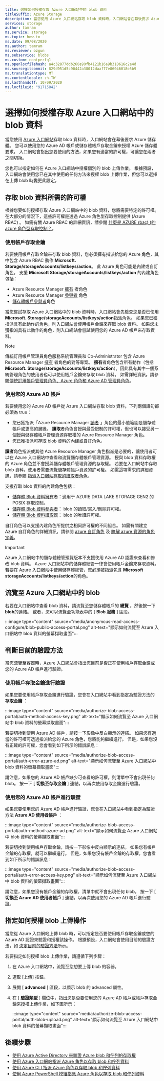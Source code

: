 ```yaml
---
title: 選擇如何授權存取 Azure 入口網站中的 blob 資料
titleSuffix: Azure Storage
description: 當您使用 Azure 入口網站存取 blob 資料時，入口網站會在幕後要求 Azure 儲存體。 Azure 儲存體的這些要求可使用您的 Azure AD 帳戶或儲存體帳戶存取金鑰來進行驗證和授權。
services: storage
author: tamram
ms.service: storage
ms.topic: how-to
ms.date: 09/08/2020
ms.author: tamram
ms.reviewer: ozgun
ms.subservice: blobs
ms.custom: contperfq1
ms.openlocfilehash: a4c32877ddb260e90fb4121b16a9b318616c2a4d
ms.sourcegitcommit: 829d951d5c90442a38012daaf77e86046018e5b9
ms.translationtype: MT
ms.contentlocale: zh-TW
ms.lasthandoff: 10/09/2020
ms.locfileid: "91715842"
---
```

# <a name="choose-how-to-authorize-access-to-blob-data-in-the-azure-portal"></a>選擇如何授權存取 Azure 入口網站中的 blob 資料

當您使用 [Azure 入口網站](https://portal.azure.com)存取 blob 資料時，入口網站會在幕後要求 Azure 儲存體。 您可以使用您的 Azure AD 帳戶或儲存體帳戶存取金鑰來授權 Azure 儲存體要求。 入口網站會指出您要使用的方法，如果您有適當的許可權，可讓您在兩者之間切換。  

您也可以指定如何在 Azure 入口網站中授權個別的 blob 上傳作業。 根據預設，入口網站會使用您已在其中使用的任何方法來授權 blob 上傳作業，但您可以選擇在上傳 blob 時變更此設定。

## <a name="permissions-needed-to-access-blob-data"></a>存取 blob 資料所需的許可權

根據您要如何授權存取 Azure 入口網站中的 blob 資料，您將需要特定的許可權。 在大部分的情況下，這些許可權是透過 Azure 角色型存取控制提供 (Azure RBAC) 。 如需有關 Azure RBAC 的詳細資訊，請參閱 [什麼是 AZURE rbac)  (的 azure 角色型存取控制？](../../role-based-access-control/overview.md)。

### <a name="use-the-account-access-key"></a>使用帳戶存取金鑰

若要使用帳戶存取金鑰來存取 blob 資料，您必須擁有指派給您的 Azure 角色，其中包含 Azure RBAC 動作 **Microsoft. Storage/storageAccounts/listkeys/action**。 此 Azure 角色可能是內建或自訂角色。 支援 **Microsoft Storage/storageAccounts/listkeys/action** 的內建角色包括：

- Azure Resource Manager [擁有](../../role-based-access-control/built-in-roles.md#owner) 者角色
- Azure Resource Manager [參與者](../../role-based-access-control/built-in-roles.md#contributor) 角色
- [儲存體帳戶參與者](../../role-based-access-control/built-in-roles.md#storage-account-contributor)角色

當您嘗試存取 Azure 入口網站中的 blob 資料時，入口網站會先檢查您是否已使用 **Microsoft. Storage/storageAccounts/listkeys/action**指派角色。 如果您已獲指派具有此動作的角色，則入口網站會使用帳戶金鑰來存取 blob 資料。 如果您未獲指派具有此動作的角色，則入口網站會嘗試使用您的 Azure AD 帳戶來存取資料。

> [!NOTE]
> 傳統訂用帳戶管理員角色服務系統管理員和 Co-Administrator 包含 Azure Resource Manager [擁有](../../role-based-access-control/built-in-roles.md#owner) 者角色的對等專案。 **擁有**者角色包含所有動作（包括**Microsoft. Storage/storageAccounts/listkeys/action**），因此具有其中一個系統管理角色的使用者也可以使用帳戶金鑰來存取 blob 資料。 如需詳細資訊，請參閱[傳統訂用帳戶管理員角色、Azure 角色和 Azure AD 管理員角色](../../role-based-access-control/rbac-and-directory-admin-roles.md#classic-subscription-administrator-roles)。

### <a name="use-your-azure-ad-account"></a>使用您的 Azure AD 帳戶

若要使用您的 Azure AD 帳戶從 Azure 入口網站存取 blob 資料，下列兩個語句都必須為 true：

- 您已獲指派「Azure Resource Manager [讀者](../../role-based-access-control/built-in-roles.md#reader) 」角色的最小值範圍是儲存體帳戶或更高的層級。 **讀取**者角色會授與最受限制的許可權，但也可以接受另一個授與儲存體帳戶管理資源存取權的 Azure Resource Manager 角色。
- 您已獲指派可存取 blob 資料的內建或自訂角色。

**讀者**角色指派或其他 Azure Resource Manager 角色指派是必要的，讓使用者可以在 Azure 入口網站中查看和流覽儲存體帳戶管理資源。 授與 blob 資料存取權的 Azure 角色並不會授與儲存體帳戶管理資源的存取權。 若要在入口網站中存取 blob 資料，使用者需要流覽儲存體帳戶資源的許可權。 如需這項需求的詳細資訊，請參閱 [指派入口網站存取的讀取者角色](../common/storage-auth-aad-rbac-portal.md#assign-the-reader-role-for-portal-access)。

支援存取 blob 資料的內建角色包括：

- [儲存體 Blob 資料擁有](../../role-based-access-control/built-in-roles.md#storage-blob-data-owner)者：適用于 AZURE DATA LAKE STORAGE GEN2 的 POSIX 存取控制。
- [儲存體 Blob 資料參與者](../../role-based-access-control/built-in-roles.md#storage-blob-data-contributor)： blob 的讀取/寫入/刪除許可權。
- [儲存體 Blob 資料讀取器](../../role-based-access-control/built-in-roles.md#storage-blob-data-reader)： blob 的唯讀許可權。

自訂角色可以支援內建角色所提供之相同許可權的不同組合。 如需有關建立 Azure 自訂角色的詳細資訊，請參閱 [azure 自訂角色](../../role-based-access-control/custom-roles.md) 及 [瞭解 azure 資源的角色定義](../../role-based-access-control/role-definitions.md)。

> [!IMPORTANT]
> Azure 入口網站中的儲存體總管預覽版本不支援使用 Azure AD 認證來查看和修改 blob 資料。 Azure 入口網站中的儲存體總管一律會使用帳戶金鑰來存取資料。 若要在 Azure 入口網站中使用儲存體總管，您必須被指派包含 **Microsoft storageAccounts/listkeys/action**的角色。

## <a name="navigate-to-blobs-in-the-azure-portal"></a>流覽至 Azure 入口網站中的 blob

若要在入口網站中查看 blob 資料，請流覽至您儲存體帳戶的 **總覽** ，然後按一下 **blob**的連結。 或者，您可以流覽至功能表中的 [ **Blob 服務** ] 區段。

:::image type="content" source="media/anonymous-read-access-configure/blob-public-access-portal.png" alt-text="顯示如何流覽至 Azure 入口網站中 blob 資料的螢幕擷取畫面":::

## <a name="determine-the-current-authentication-method"></a>判斷目前的驗證方法

當您流覽至容器時，Azure 入口網站會指出您目前是否正在使用帳戶存取金鑰或您的 Azure AD 帳戶進行驗證。

### <a name="authenticate-with-the-account-access-key"></a>使用帳戶存取金鑰進行驗證

如果您要使用帳戶存取金鑰進行驗證，您會在入口網站中看到指定為驗證方法的 **存取金鑰** ：

:::image type="content" source="media/authorize-blob-access-portal/auth-method-access-key.png" alt-text="顯示如何流覽至 Azure 入口網站中 blob 資料的螢幕擷取畫面":::

若要切換到使用 Azure AD 帳戶，請按一下影像中反白顯示的連結。 如果您有適當的許可權可透過指派給您的 Azure 角色，您將能夠繼續進行。 但是，如果您沒有正確的許可權，您會看到如下所示的錯誤訊息：

:::image type="content" source="media/authorize-blob-access-portal/auth-error-azure-ad.png" alt-text="顯示如何流覽至 Azure 入口網站中 blob 資料的螢幕擷取畫面":::

請注意，如果您的 Azure AD 帳戶缺少可查看的許可權，則清單中不會出現任何 blob。 按一下 [ **切換至存取金鑰** ] 連結，以再次使用存取金鑰進行驗證。

### <a name="authenticate-with-your-azure-ad-account"></a>使用您的 Azure AD 帳戶進行驗證

如果您要使用您的 Azure AD 帳戶進行驗證，您會在入口網站中看到指定為驗證方法 **Azure AD 使用者帳戶** ：

:::image type="content" source="media/authorize-blob-access-portal/auth-method-azure-ad.png" alt-text="顯示如何流覽至 Azure 入口網站中 blob 資料的螢幕擷取畫面":::

若要切換到使用帳戶存取金鑰，請按一下影像中反白顯示的連結。 如果您有帳戶金鑰的存取權，就可以繼續進行。 但是，如果您沒有帳戶金鑰的存取權，您會看到如下所示的錯誤訊息：

:::image type="content" source="media/authorize-blob-access-portal/auth-error-access-key.png" alt-text="顯示如何流覽至 Azure 入口網站中 blob 資料的螢幕擷取畫面":::

請注意，如果您沒有帳戶金鑰的存取權，清單中就不會出現任何 blob。 按一下 [ **切換至 Azure AD 使用者帳戶** ] 連結，以再次使用您的 Azure AD 帳戶進行驗證。

## <a name="specify-how-to-authorize-a-blob-upload-operation"></a>指定如何授權 blob 上傳操作

當您從 Azure 入口網站上傳 blob 時，可以指定是否要使用帳戶存取金鑰或您的 Azure AD 認證來驗證和授權該操作。 根據預設，入口網站會使用目前的驗證方法，如 [決定目前的驗證方法](#determine-the-current-authentication-method)所示。

若要指定如何授權 blob 上傳作業，請遵循下列步驟：

1. 在 Azure 入口網站中，流覽至您想要上傳 blob 的容器。
1. 選取 [上傳]  按鈕。
1. 展開 [ **advanced** ] 區段，以顯示 blob 的 advanced 屬性。
1. 在 [ **驗證類型** ] 欄位中，指出您是否要使用您的 Azure AD 帳戶或帳戶存取金鑰來授權上傳作業，如下圖所示：

    :::image type="content" source="media/authorize-blob-access-portal/auth-blob-upload.png" alt-text="顯示如何流覽至 Azure 入口網站中 blob 資料的螢幕擷取畫面":::

## <a name="next-steps"></a>後續步驟

- [使用 Azure Active Directory 來驗證 Azure blob 和佇列的存取權](../common/storage-auth-aad.md)
- [使用 Azure 入口網站指派 Azure 角色以存取 blob 和佇列資料](../common/storage-auth-aad-rbac-portal.md)
- [使用 Azure CLI 指派 Azure 角色以存取 blob 和佇列資料](../common/storage-auth-aad-rbac-cli.md)
- [使用 Azure PowerShell 模組指派 Azure 角色以存取 blob 和佇列資料](../common/storage-auth-aad-rbac-powershell.md)
